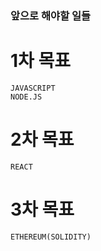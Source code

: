 ### 앞으로 해야할 일들

# 1차 목표

```
JAVASCRIPT
NODE.JS
```

# 2차 목표

```
REACT
```

# 3차 목표

```
ETHEREUM(SOLIDITY)
```
